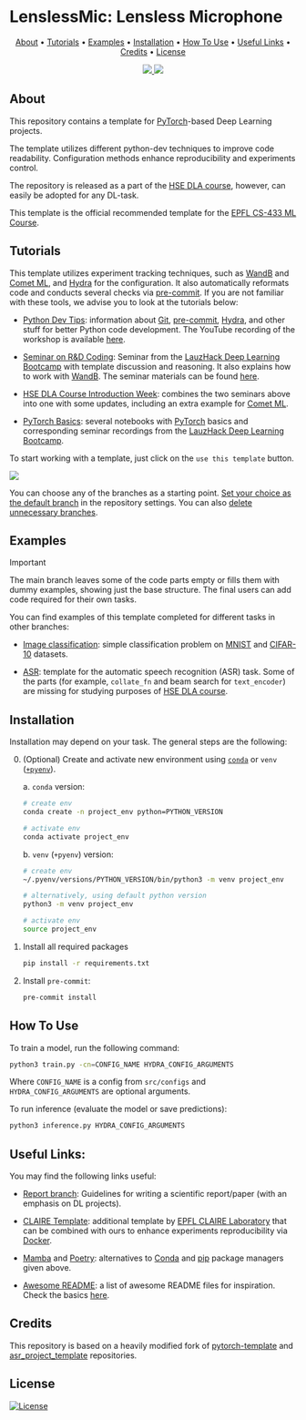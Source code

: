 # LenslessMic: Lensless Microphone

<p align="center">
  <a href="#about">About</a> •
  <a href="#tutorials">Tutorials</a> •
  <a href="#examples">Examples</a> •
  <a href="#installation">Installation</a> •
  <a href="#how-to-use">How To Use</a> •
  <a href="#useful-links">Useful Links</a> •
  <a href="#credits">Credits</a> •
  <a href="#license">License</a>
</p>

<p align="center">
<a href="https://github.com/Blinorot/pytorch_project_template/generate">
  <img src="https://img.shields.io/badge/use%20this-template-green?logo=github">
</a>
<a href="https://github.com/Blinorot/pytorch_project_template/blob/main/LICENSE">
   <img src=https://img.shields.io/badge/license-MIT-blue.svg>
</a>
</p>

## About

This repository contains a template for [PyTorch](https://pytorch.org/)-based Deep Learning projects.

The template utilizes different python-dev techniques to improve code readability. Configuration methods enhance reproducibility and experiments control.

The repository is released as a part of the [HSE DLA course](https://github.com/markovka17/dla), however, can easily be adopted for any DL-task.

This template is the official recommended template for the [EPFL CS-433 ML Course](https://www.epfl.ch/labs/mlo/machine-learning-cs-433/).

## Tutorials

This template utilizes experiment tracking techniques, such as [WandB](https://docs.wandb.ai/) and [Comet ML](https://www.comet.com/docs/v2/), and [Hydra](https://hydra.cc/docs/intro/) for the configuration. It also automatically reformats code and conducts several checks via [pre-commit](https://pre-commit.com/). If you are not familiar with these tools, we advise you to look at the tutorials below:

- [Python Dev Tips](https://github.com/ebezzam/python-dev-tips): information about [Git](https://git-scm.com/doc), [pre-commit](https://pre-commit.com/), [Hydra](https://hydra.cc/docs/intro/), and other stuff for better Python code development. The YouTube recording of the workshop is available [here](https://youtu.be/okxaTuBdDuY).

- [Seminar on R&D Coding](https://youtu.be/sEA-Js5ZHxU): Seminar from the [LauzHack Deep Learning Bootcamp](https://github.com/LauzHack/deep-learning-bootcamp/) with template discussion and reasoning. It also explains how to work with [WandB](https://docs.wandb.ai/). The seminar materials can be found [here](https://github.com/LauzHack/deep-learning-bootcamp/blob/main/day03/Seminar_WandB_and_Coding.ipynb).

- [HSE DLA Course Introduction Week](https://github.com/markovka17/dla/tree/2024/week01): combines the two seminars above into one with some updates, including an extra example for [Comet ML](https://www.comet.com/docs/v2/).

- [PyTorch Basics](https://github.com/markovka17/dla/tree/2024/week01/intro_to_pytorch): several notebooks with [PyTorch](https://pytorch.org/docs/stable/index.html) basics and corresponding seminar recordings from the [LauzHack Deep Learning Bootcamp](https://github.com/LauzHack/deep-learning-bootcamp/).

To start working with a template, just click on the `use this template` button.

<a href="https://github.com/Blinorot/pytorch_project_template/generate">
  <img src="https://img.shields.io/badge/use%20this-template-green?logo=github">
</a>

You can choose any of the branches as a starting point. [Set your choice as the default branch](https://docs.github.com/en/repositories/configuring-branches-and-merges-in-your-repository/managing-branches-in-your-repository/changing-the-default-branch) in the repository settings. You can also [delete unnecessary branches](https://docs.github.com/en/pull-requests/collaborating-with-pull-requests/proposing-changes-to-your-work-with-pull-requests/creating-and-deleting-branches-within-your-repository).

## Examples

> [!IMPORTANT]
> The main branch leaves some of the code parts empty or fills them with dummy examples, showing just the base structure. The final users can add code required for their own tasks.

You can find examples of this template completed for different tasks in other branches:

- [Image classification](https://github.com/Blinorot/pytorch_project_template/tree/example/image-classification): simple classification problem on [MNIST](https://yann.lecun.com/exdb/mnist/) and [CIFAR-10](https://www.cs.toronto.edu/~kriz/cifar.html) datasets.

- [ASR](https://github.com/Blinorot/pytorch_project_template/tree/example/asr): template for the automatic speech recognition (ASR) task. Some of the parts (for example, `collate_fn` and beam search for `text_encoder`) are missing for studying purposes of [HSE DLA course](https://github.com/markovka17/dla).

## Installation

Installation may depend on your task. The general steps are the following:

0. (Optional) Create and activate new environment using [`conda`](https://conda.io/projects/conda/en/latest/user-guide/getting-started.html) or `venv` ([`+pyenv`](https://github.com/pyenv/pyenv)).

   a. `conda` version:

   ```bash
   # create env
   conda create -n project_env python=PYTHON_VERSION

   # activate env
   conda activate project_env
   ```

   b. `venv` (`+pyenv`) version:

   ```bash
   # create env
   ~/.pyenv/versions/PYTHON_VERSION/bin/python3 -m venv project_env

   # alternatively, using default python version
   python3 -m venv project_env

   # activate env
   source project_env
   ```

1. Install all required packages

   ```bash
   pip install -r requirements.txt
   ```

2. Install `pre-commit`:
   ```bash
   pre-commit install
   ```

## How To Use

To train a model, run the following command:

```bash
python3 train.py -cn=CONFIG_NAME HYDRA_CONFIG_ARGUMENTS
```

Where `CONFIG_NAME` is a config from `src/configs` and `HYDRA_CONFIG_ARGUMENTS` are optional arguments.

To run inference (evaluate the model or save predictions):

```bash
python3 inference.py HYDRA_CONFIG_ARGUMENTS
```

## Useful Links:

You may find the following links useful:

- [Report branch](https://github.com/Blinorot/pytorch_project_template/tree/report): Guidelines for writing a scientific report/paper (with an emphasis on DL projects).

- [CLAIRE Template](https://github.com/CLAIRE-Labo/python-ml-research-template): additional template by [EPFL CLAIRE Laboratory](https://www.epfl.ch/labs/claire/) that can be combined with ours to enhance experiments reproducibility via [Docker](https://www.docker.com/).

- [Mamba](https://github.com/mamba-org/mamba) and [Poetry](https://python-poetry.org/): alternatives to [Conda](https://conda.io/projects/conda/en/latest/user-guide/getting-started.html) and [pip](https://pip.pypa.io/en/stable/installation/) package managers given above.

- [Awesome README](https://github.com/matiassingers/awesome-readme): a list of awesome README files for inspiration. Check the basics [here](https://github.com/PurpleBooth/a-good-readme-template).

## Credits

This repository is based on a heavily modified fork of [pytorch-template](https://github.com/victoresque/pytorch-template) and [asr_project_template](https://github.com/WrathOfGrapes/asr_project_template) repositories.

## License

[![License](https://img.shields.io/badge/license-MIT-blue.svg)](/LICENSE)
